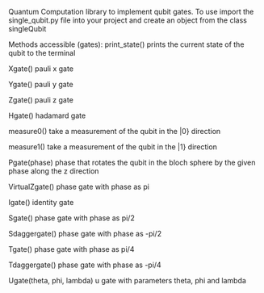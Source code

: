 Quantum Computation library to implement qubit gates.
To use import the single_qubit.py file into your project and create an object from the class singleQubit

Methods accessible (gates):
print_state()
    prints the current state of the qubit to the terminal

Xgate()
    pauli x gate

Ygate()
    pauli y gate

Zgate()
    pauli z gate

Hgate()
    hadamard gate

measure0()
    take a measurement of the qubit in the |0} direction

measure1()
    take a measurement of the qubit in the |1} direction

Pgate(phase)
    phase that rotates the qubit in the bloch sphere by the given phase along the z direction

VirtualZgate()
    phase gate with phase as pi

Igate()
    identity gate

Sgate()
    phase gate with phase as pi/2

Sdaggergate()
    phase gate with phase as -pi/2

Tgate()
    phase gate with phase as pi/4

Tdaggergate()
    phase gate with phase as -pi/4

Ugate(theta, phi, lambda)
    u gate with parameters theta, phi and lambda